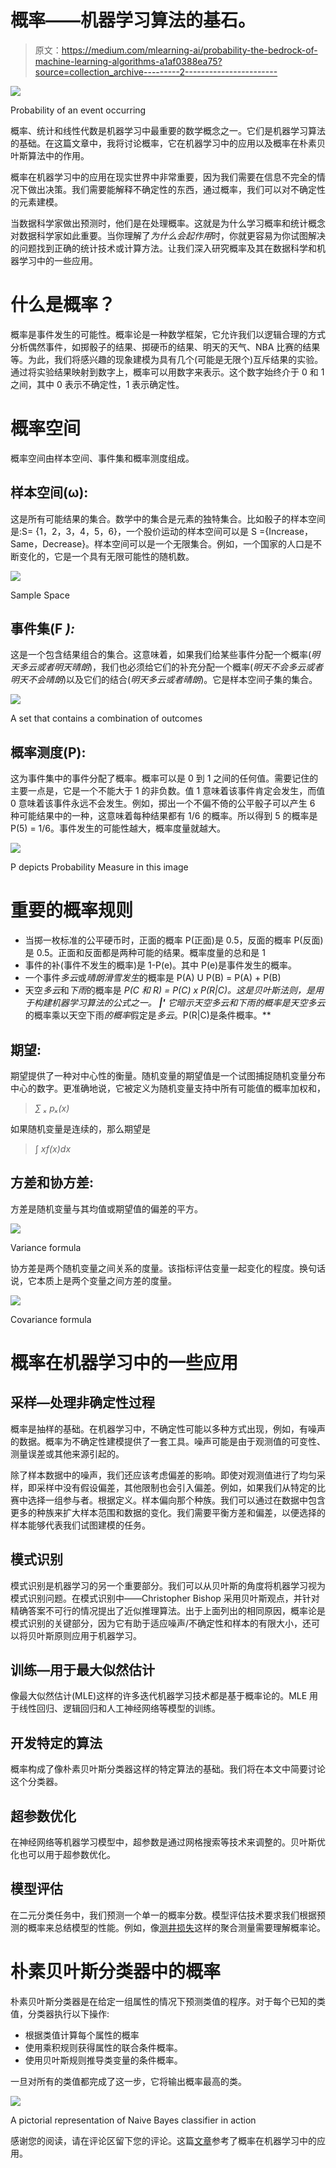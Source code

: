 # 概率——机器学习算法的基石。

> 原文：<https://medium.com/mlearning-ai/probability-the-bedrock-of-machine-learning-algorithms-a1af0388ea75?source=collection_archive---------2----------------------->

![](img/52ceaa75a4fbabf3bdc43e177d31bd60.png)

Probability of an event occurring

概率、统计和线性代数是机器学习中最重要的数学概念之一。它们是机器学习算法的基础。在这篇文章中，我将讨论概率，它在机器学习中的应用以及概率在朴素贝叶斯算法中的作用。

概率在机器学习中的应用在现实世界中非常重要，因为我们需要在信息不完全的情况下做出决策。我们需要能解释不确定性的东西，通过概率，我们可以对不确定性的元素建模。

当数据科学家做出预测时，他们是在处理概率。这就是为什么学习概率和统计概念对数据科学家如此重要。当你理解了*为什么会起作用*时，你就更容易为你试图解决的问题找到正确的统计技术或计算方法。让我们深入研究概率及其在数据科学和机器学习中的一些应用。

# **什么是概率？**

概率是事件发生的可能性。概率论是一种数学框架，它允许我们以逻辑合理的方式分析偶然事件，如掷骰子的结果、掷硬币的结果、明天的天气、NBA 比赛的结果等。为此，我们将感兴趣的现象建模为具有几个(可能是无限个)互斥结果的实验。通过将实验结果映射到数字上，概率可以用数字来表示。这个数字始终介于 0 和 1 之间，其中 0 表示不确定性，1 表示确定性。

# 概率空间

概率空间由样本空间、事件集和概率测度组成。

## 样本空间(ω):

这是所有可能结果的集合。数学中的集合是元素的独特集合。比如骰子的样本空间是:S= {1，2，3，4，5，6}，一个股价运动的样本空间可以是 S ={Increase，Same，Decrease}。样本空间可以是一个无限集合。例如，一个国家的人口是不断变化的，它是一个具有无限可能性的随机数。

![](img/da66c220213cb4f7b36670b514ffa61a.png)

Sample Space

## 事件集(F *):*

这是一个包含结果组合的集合。这意味着，如果我们给某些事件分配一个概率(*明天多云或者明天晴朗*)，我们也必须给它们的补充分配一个概率(*明天不会多云或者明天不会晴朗*)以及它们的结合(*明天多云或者晴朗*)。它是样本空间子集的集合。

![](img/952c0af3de0c9037e606073305e6c617.png)

A set that contains a combination of outcomes

## 概率测度(P):

这为事件集中的事件分配了概率。概率可以是 0 到 1 之间的任何值。需要记住的主要一点是，它是一个不能大于 1 的非负数。值 1 意味着该事件肯定会发生，而值 0 意味着该事件永远不会发生。例如，掷出一个不偏不倚的公平骰子可以产生 6 种可能结果中的一种，这意味着每种结果都有 1/6 的概率。所以得到 5 的概率是 P(5) = 1/6。事件发生的可能性越大，概率度量就越大。

![](img/85415a8c822474a2d69cd6b460785c19.png)

P depicts Probability Measure in this image

# 重要的概率规则

*   当掷一枚标准的公平硬币时，正面的概率 P(正面)是 0.5，反面的概率 P(反面)是 0.5。正面和反面都是两种可能的结果。概率度量的总和是 1
*   事件的补(事件不发生的概率)是 1-P(e)。其中 P(e)是事件发生的概率。
*   一个事件*多云*或*晴朗滑雪发生*的概率是 P(A) U P(B) = P(A) + P(B)
*   天空*多云*和*下雨*的概率是 *P(C 和 R) = P(C) x P(R|C)。*这是贝叶斯法则，是用于构建机器学习算法的公式之一。 ***|'*** 它暗示天空多云和下雨*的概率是天空多云*的概率乘以天空下雨*的概率*假定是*多云*。P(R|C)是条件概率。**

## 期望:

期望提供了一种对中心性的衡量。随机变量的期望值是一个试图捕捉随机变量分布中心的数字。更准确地说，它被定义为随机变量支持中所有可能值的概率加权和，

> *∑ ₓ pₓ(x)*

如果随机变量是连续的，那么期望是

> ∫ *xf(x)dx*

## 方差和协方差:

方差是随机变量与其均值或期望值的偏差的平方。

![](img/22c0370aeed4e8c7f3629e5c775fa0fa.png)

Variance formula

协方差是两个随机变量之间关系的度量。该指标评估变量一起变化的程度。换句话说，它本质上是两个变量之间方差的度量。

![](img/3fb75137a5c20b52e60fe4a9b13a4269.png)

Covariance formula

# 概率在机器学习中的一些应用

## 采样—处理非确定性过程

概率是抽样的基础。在机器学习中，不确定性可能以多种方式出现，例如，有噪声的数据。概率为不确定性建模提供了一套工具。噪声可能是由于观测值的可变性、测量误差或其他来源引起的。

除了样本数据中的噪声，我们还应该考虑偏差的影响。即使对观测值进行了均匀采样，即采样中没有假设偏差，其他限制也会引入偏差。例如，如果我们从特定的比赛中选择一组参与者。根据定义。样本偏向那个种族。我们可以通过在数据中包含更多的种族来扩大样本范围和数据的变化。我们需要平衡方差和偏差，以便选择的样本能够代表我们试图建模的任务。

## 模式识别

模式识别是机器学习的另一个重要部分。我们可以从贝叶斯的角度将机器学习视为模式识别问题。在模式识别中——Christopher Bishop 采用贝叶斯观点，并针对精确答案不可行的情况提出了近似推理算法。出于上面列出的相同原因，概率论是模式识别的关键部分，因为它有助于适应噪声/不确定性和样本的有限大小，还可以将贝叶斯原则应用于机器学习。

## 训练—用于最大似然估计

像最大似然估计(MLE)这样的许多迭代机器学习技术都是基于概率论的。MLE 用于线性回归、逻辑回归和人工神经网络等模型的训练。

## 开发特定的算法

概率构成了像朴素贝叶斯分类器这样的特定算法的基础。我们将在本文中简要讨论这个分类器。

## 超参数优化

在神经网络等机器学习模型中，超参数是通过网格搜索等技术来调整的。贝叶斯优化也可以用于超参数优化。

## 模型评估

在二元分类任务中，我们预测一个单一的概率分数。模型评估技术要求我们根据预测的概率来总结模型的性能。例如，像[测井损失](http://wiki.fast.ai/index.php/Log_Loss)这样的聚合测量需要理解概率论。

# **朴素贝叶斯分类器中的概率**

朴素贝叶斯分类器是在给定一组属性的情况下预测类值的程序。对于每个已知的类值，分类器执行以下操作:

*   根据类值计算每个属性的概率
*   使用乘积规则获得属性的联合条件概率。
*   使用贝叶斯规则推导类变量的条件概率。

一旦对所有的类值都完成了这一步，它将输出概率最高的类。

![](img/5ac6552b09c953afb50e958b4808c12b.png)

A pictorial representation of Naive Bayes classifier in action

感谢您的阅读，请在评论区留下您的评论。这篇[文章](https://www.datasciencecentral.com/profiles/blogs/understanding-the-applications-of-probability-in-machine-learning#:~:text=Probability%20is%20a%20measure%20of,make%20decisions%20with%20incomplete%20information.&text=Using%20probability%2C%20we%20can%20model,and%20many%20other%20business%20processes)参考了概率在机器学习中的应用。